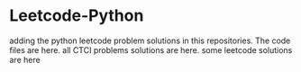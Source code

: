 # Leetcode-Python
adding the python leetcode problem solutions in this repositories. 
The code files are here.
all CTCI problems solutions are here.
some leetcode solutions are here






















































